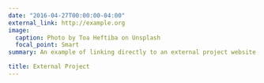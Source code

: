 ```yaml
---
date: "2016-04-27T00:00:00-04:00"
external_link: http://example.org
image:
  caption: Photo by Toa Heftiba on Unsplash
  focal_point: Smart
summary: An example of linking directly to an external project website using `external_link`.

title: External Project
---
```

